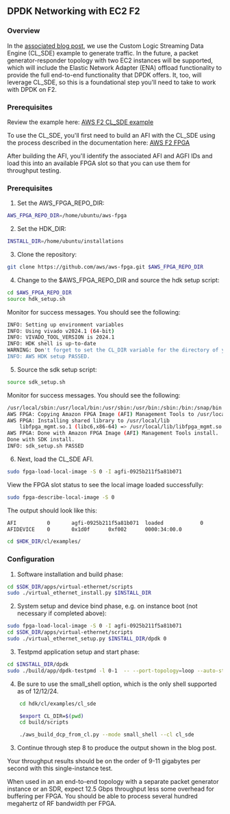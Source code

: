 ## DPDK Networking with EC2 F2

### Overview

In the [associated blog post](https://aws.amazon.com/blogs/publicsector/agile-satellite-communication-ground-systems-with-amazon-ec2-f2-fpga-solutions/), we use the Custom Logic Streaming Data Engine (CL_SDE) example to generate traffic. In the future, a packet generator-responder topology with two EC2 instances will be supported, which will include the Elastic Network Adapter (ENA) offload functionality to provide the full end-to-end functionality that DPDK offers. It, too, will leverage CL_SDE, so this is a foundational step you'll need to take to work with DPDK on F2.

### Prerequisites
Review the example here: [AWS F2 CL_SDE example](https://github.com/aws/aws-fpga/blob/f2/hdk/cl/examples/cl_sde/README.md)

To use the CL_SDE, you'll first need to build an AFI with the CL_SDE using the process described in the documentation here: [AWS F2 FPGA](https://github.com/aws/aws-fpga/blob/f2/hdk/README.md)

After building the AFI, you'll identify the associated AFI and AGFI IDs and load this into an available FPGA slot so that you can use them for throughput testing.

### Prerequisites
1. Set the AWS_FPGA_REPO_DIR:

```bash
AWS_FPGA_REPO_DIR=/home/ubuntu/aws-fpga
```
2. Set the HDK_DIR:

```bash
INSTALL_DIR=/home/ubuntu/installations
```

3. Clone the repository:

```bash
git clone https://github.com/aws/aws-fpga.git $AWS_FPGA_REPO_DIR
```

4. Change to the $AWS_FPGA_REPO_DIR and source the hdk setup script:

```bash
cd $AWS_FPGA_REPO_DIR
source hdk_setup.sh
```
Monitor for success messages. You should see the following:

```bash
INFO: Setting up environment variables
INFO: Using vivado v2024.1 (64-bit)
INFO: VIVADO_TOOL_VERSION is 2024.1 
INFO: HDK shell is up-to-date
WARNING: Don't forget to set the CL_DIR variable for the directory of your Custom Logic.
INFO: AWS HDK setup PASSED.
```

5. Source the sdk setup script:

```bash
source sdk_setup.sh
```
Monitor for success messages. You should see the following:

```bash
/usr/local/sbin:/usr/local/bin:/usr/sbin:/usr/bin:/sbin:/bin:/snap/bin
AWS FPGA: Copying Amazon FPGA Image (AFI) Management Tools to /usr/local/bin
AWS FPGA: Installing shared library to /usr/local/lib
	libfpga_mgmt.so.1 (libc6,x86-64) => /usr/local/lib/libfpga_mgmt.so.1
AWS FPGA: Done with Amazon FPGA Image (AFI) Management Tools install.
Done with SDK install.
INFO: sdk_setup.sh PASSED
```

6. Next, load the CL_SDE AFI.

```bash
sudo fpga-load-local-image -S 0 -I agfi-0925b211f5a81b071
```
View the FPGA slot status to see the local image loaded successfully:
```bash
sudo fpga-describe-local-image -S 0
```
The output should look like this:

```bash
AFI          0       agfi-0925b211f5a81b071  loaded            0        ok               0       0x10212415
AFIDEVICE    0       0x1d0f      0xf002      0000:34:00.0

```

```bash
cd $HDK_DIR/cl/examples/
```


### Configuration
1. Software installation and build phase:
```bash
cd $SDK_DIR/apps/virtual-ethernet/scripts
sudo ./virtual_ethernet_install.py $INSTALL_DIR
```

2.  System setup and device bind phase, e.g. on instance boot (not necessary if completed above):
```bash
sudo fpga-load-local-image -S 0 -I agfi-0925b211f5a81b071
cd $SDK_DIR/apps/virtual-ethernet/scripts
sudo ./virtual_ethernet_setup.py $INSTALL_DIR/dpdk 0
```

3. Testpmd application setup and start phase:
```bash
cd $INSTALL_DIR/dpdk
sudo ./build/app/dpdk-testpmd -l 0-1  -- --port-topology=loop --auto-start --tx-first --stats-period=3
```


4. Be sure to use the small_shell option, which is the only shell supported as of 12/12/24.

```bash
    cd hdk/cl/examples/cl_sde

    $export CL_DIR=$(pwd)
    cd build/scripts

    ./aws_build_dcp_from_cl.py --mode small_shell --cl cl_sde
```

3. Continue through step 8 to produce the output shown in the blog post.

Your throughput results should be on the order of 9-11 gigabytes per second with this single-instance test.

When used in an an end-to-end topology with a separate packet generator instance or an SDR, expect 12.5 Gbps throughput less some overhead for buffering per FPGA. You should be able to process several hundred megahertz of RF bandwidth per FPGA.
